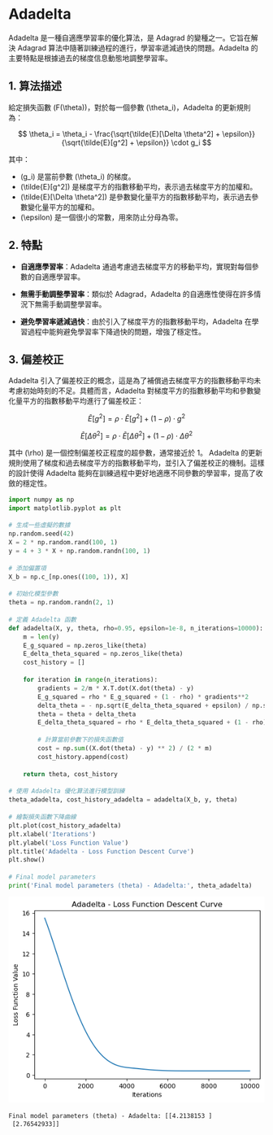 # Adadelta

Adadelta 是一種自適應學習率的優化算法，是 Adagrad 的變種之一。它旨在解決 Adagrad 算法中隨著訓練過程的進行，學習率遞減過快的問題。Adadelta 的主要特點是根據過去的梯度信息動態地調整學習率。

## 1. 算法描述

給定損失函數 \(F(\theta)\)，對於每一個參數 \(\theta_i\)，Adadelta 的更新規則為：

$$
\theta_i = \theta_i - \frac{\sqrt{\tilde{E}[\Delta \theta^2] + \epsilon}}{\sqrt{\tilde{E}[g^2] + \epsilon}} \cdot g_i
$$

其中：
- \(g_i\) 是當前參數 \(\theta_i\) 的梯度。
- \(\tilde{E}[g^2]\) 是梯度平方的指數移動平均，表示過去梯度平方的加權和。
- \(\tilde{E}[\Delta \theta^2]\) 是參數變化量平方的指數移動平均，表示過去參數變化量平方的加權和。
- \(\epsilon\) 是一個很小的常數，用來防止分母為零。

## 2. 特點

- **自適應學習率**：Adadelta 通過考慮過去梯度平方的移動平均，實現對每個參數的自適應學習率。

- **無需手動調整學習率**：類似於 Adagrad，Adadelta 的自適應性使得在許多情況下無需手動調整學習率。

- **避免學習率遞減過快**：由於引入了梯度平方的指數移動平均，Adadelta 在學習過程中能夠避免學習率下降過快的問題，增強了穩定性。

## 3. 偏差校正

Adadelta 引入了偏差校正的概念，這是為了補償過去梯度平方的指數移動平均未考慮初始時刻的不足。具體而言，Adadelta 對梯度平方的指數移動平均和參數變化量平方的指數移動平均進行了偏差校正：

$$
\tilde{E}[g^2] = \rho \cdot \tilde{E}[g^2] + (1 - \rho) \cdot g^2
$$

$$
\tilde{E}[\Delta \theta^2] = \rho \cdot \tilde{E}[\Delta \theta^2] + (1 - \rho) \cdot \Delta \theta^2
$$

其中 \(\rho\) 是一個控制偏差校正程度的超參數，通常接近於 1。
Adadelta 的更新規則使用了梯度和過去梯度平方的指數移動平均，並引入了偏差校正的機制。這樣的設計使得 Adadelta 能夠在訓練過程中更好地適應不同參數的學習率，提高了收斂的穩定性。


```python
import numpy as np
import matplotlib.pyplot as plt

# 生成一些虛擬的數據
np.random.seed(42)
X = 2 * np.random.rand(100, 1)
y = 4 + 3 * X + np.random.randn(100, 1)

# 添加偏置項
X_b = np.c_[np.ones((100, 1)), X]

# 初始化模型參數
theta = np.random.randn(2, 1)

# 定義 Adadelta 函數
def adadelta(X, y, theta, rho=0.95, epsilon=1e-8, n_iterations=10000):
    m = len(y)
    E_g_squared = np.zeros_like(theta)
    E_delta_theta_squared = np.zeros_like(theta)
    cost_history = []

    for iteration in range(n_iterations):
        gradients = 2/m * X.T.dot(X.dot(theta) - y)
        E_g_squared = rho * E_g_squared + (1 - rho) * gradients**2
        delta_theta = - np.sqrt(E_delta_theta_squared + epsilon) / np.sqrt(E_g_squared + epsilon) * gradients
        theta = theta + delta_theta
        E_delta_theta_squared = rho * E_delta_theta_squared + (1 - rho) * delta_theta**2

        # 計算當前參數下的損失函數值
        cost = np.sum((X.dot(theta) - y) ** 2) / (2 * m)
        cost_history.append(cost)

    return theta, cost_history

# 使用 Adadelta 優化算法進行模型訓練
theta_adadelta, cost_history_adadelta = adadelta(X_b, y, theta)

# 繪製損失函數下降曲線
plt.plot(cost_history_adadelta)
plt.xlabel('Iterations')
plt.ylabel('Loss Function Value')
plt.title('Adadelta - Loss Function Descent Curve')
plt.show()

# Final model parameters
print('Final model parameters (theta) - Adadelta:', theta_adadelta)


```


    
![png](output_1_0.png)
    


    Final model parameters (theta) - Adadelta: [[4.2138153 ]
     [2.76542933]]
    


```python

```
